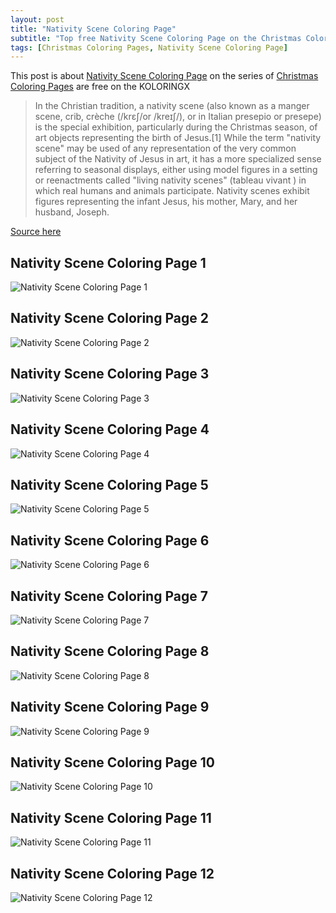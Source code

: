 ```yaml
---
layout: post
title: "Nativity Scene Coloring Page"
subtitle: "Top free Nativity Scene Coloring Page on the Christmas Coloring Pages at Koloringx.xyz "
tags: [Christmas Coloring Pages, Nativity Scene Coloring Page]
---
```

This post is about [Nativity Scene Coloring Page](http://koloringx.xyz/blog/Nativity-Scene-Coloring-Page) on the series of [Christmas Coloring Pages](http://koloringx.xyz) are free on the KOLORINGX
> In the Christian tradition, a nativity scene (also known as a manger scene, crib, crèche (/krɛʃ/or /kreɪʃ/), or in Italian presepio or presepe) is the special exhibition, particularly during the Christmas season, of art objects representing the birth of Jesus.[1] While the term "nativity scene" may be used of any representation of the very common subject of the Nativity of Jesus in art, it has a more specialized sense referring to seasonal displays, either using model figures in a setting or reenactments called "living nativity scenes" (tableau vivant ) in which real humans and animals participate. Nativity scenes exhibit figures representing the infant Jesus, his mother, Mary, and her husband, Joseph.

[Source here](https://en.wikipedia.org/wiki/Nativity_scene)
## Nativity Scene Coloring Page 1
![Nativity Scene Coloring Page 1](http://koloringx.xyz/Christmas-Coloring-Pages/Nativity-Scene-Coloring-Page%20(1).png)

<script async src="https://pagead2.googlesyndication.com/pagead/js/adsbygoogle.js"></script> <!-- Koloringx --> 
 <ins class="adsbygoogle"  
   style="display:block"   
  data-ad-client="ca-pub-6753140515841889"   
  data-ad-slot="2585677186"  
   data-ad-format="auto"  
   data-full-width-responsive="true"></ins> 
 <script>  
   (adsbygoogle = window.adsbygoogle || []).push({}); 
 </script>

## Nativity Scene Coloring Page 2
![Nativity Scene Coloring Page 2](http://koloringx.xyz/Christmas-Coloring-Pages/Nativity-Scene-Coloring-Page%20(2).png)
## Nativity Scene Coloring Page 3
![Nativity Scene Coloring Page 3](http://koloringx.xyz/Christmas-Coloring-Pages/Nativity-Scene-Coloring-Page%20(3).png)
## Nativity Scene Coloring Page 4
![Nativity Scene Coloring Page 4](http://koloringx.xyz/Christmas-Coloring-Pages/Nativity-Scene-Coloring-Page%20(4).png)
## Nativity Scene Coloring Page 5
![Nativity Scene Coloring Page 5](http://koloringx.xyz/Christmas-Coloring-Pages/Nativity-Scene-Coloring-Page%20(5).png)

<script async src="https://pagead2.googlesyndication.com/pagead/js/adsbygoogle.js"></script> <!-- Koloringx --> 
 <ins class="adsbygoogle"  
   style="display:block"   
  data-ad-client="ca-pub-6753140515841889"   
  data-ad-slot="2585677186"  
   data-ad-format="auto"  
   data-full-width-responsive="true"></ins> 
 <script>  
   (adsbygoogle = window.adsbygoogle || []).push({}); 
 </script>

## Nativity Scene Coloring Page 6
![Nativity Scene Coloring Page 6](http://koloringx.xyz/Christmas-Coloring-Pages/Nativity-Scene-Coloring-Page%20(6).png)
## Nativity Scene Coloring Page 7
![Nativity Scene Coloring Page 7](http://koloringx.xyz/Christmas-Coloring-Pages/Nativity-Scene-Coloring-Page%20(7).png)
## Nativity Scene Coloring Page 8
![Nativity Scene Coloring Page 8](http://koloringx.xyz/Christmas-Coloring-Pages/Nativity-Scene-Coloring-Page%20(8).png)
## Nativity Scene Coloring Page 9
![Nativity Scene Coloring Page 9](http://koloringx.xyz/Christmas-Coloring-Pages/Nativity-Scene-Coloring-Page%20(9).png)
## Nativity Scene Coloring Page 10
![Nativity Scene Coloring Page 10](http://koloringx.xyz/Christmas-Coloring-Pages/Nativity-Scene-Coloring-Page%20(10).png)

<script async src="https://pagead2.googlesyndication.com/pagead/js/adsbygoogle.js"></script> <!-- Koloringx --> 
 <ins class="adsbygoogle"  
   style="display:block"   
  data-ad-client="ca-pub-6753140515841889"   
  data-ad-slot="2585677186"  
   data-ad-format="auto"  
   data-full-width-responsive="true"></ins> 
 <script>  
   (adsbygoogle = window.adsbygoogle || []).push({}); 
 </script>

## Nativity Scene Coloring Page 11
![Nativity Scene Coloring Page 11](http://koloringx.xyz/Christmas-Coloring-Pages/Nativity-Scene-Coloring-Page%20(11).png)
## Nativity Scene Coloring Page 12
![Nativity Scene Coloring Page 12](http://koloringx.xyz/Christmas-Coloring-Pages/Nativity-Scene-Coloring-Page%20(12).png)
